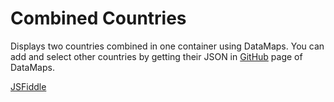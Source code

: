 # Combined Countries

Displays two countries combined in one container using DataMaps. You can add and select other countries by getting their JSON in [GitHub](https://datamaps.github.io/) page of DataMaps.

[JSFiddle](https://jsfiddle.net/takumayumi/ayr13s4b/54/)
